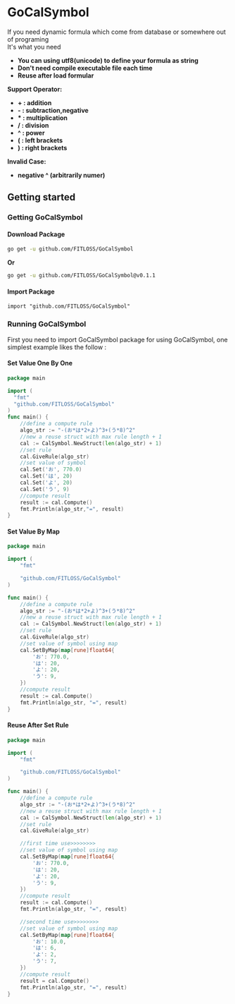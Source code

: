 # GoCalSymbol
If you need dynamic formula which come from database or somewhere out of programing   
It's what you need

* **You can using utf8(unicode) to define your formula as string**
* **Don't need compile executable file each time**
* **Reuse after load formular**

**Support Operator:** 
* **+ : addition**
* **- : subtraction,negative**
* **\* : multiplication**
* **/ : division**
* **^ : power** 
* **( : left brackets**
* **) : right brackets**

**Invalid Case:**
* **negative ^ (arbitrarily numer)** 

## Getting started
### Getting GoCalSymbol
#### Download Package
```sh
go get -u github.com/FITLOSS/GoCalSymbol
```
**Or**
```sh
go get -u github.com/FITLOSS/GoCalSymbol@v0.1.1
```
#### Import Package
```
import "github.com/FITLOSS/GoCalSymbol"
```
### Running GoCalSymbol

First you need to import GoCalSymbol package for using GoCalSymbol, one simplest example likes the follow :
#### Set Value One By One
```go
package main

import (
  "fmt"
  "github.com/FITLOSS/GoCalSymbol"
)
func main() {
	//define a compute rule
	algo_str := "-(お*は*2+よ)^3+(う*8)^2"
	//new a reuse struct with max rule length + 1
	cal := CalSymbol.NewStruct(len(algo_str) + 1)
	//set rule
	cal.GiveRule(algo_str)
	//set value of symbol
	cal.Set('お', 770.0)
	cal.Set('は', 20)
	cal.Set('よ', 20)
	cal.Set('う', 9)
	//compute result
	result := cal.Compute()
	fmt.Println(algo_str,"=", result)
}
```
#### Set Value By Map
```go
package main

import (
	"fmt"

	"github.com/FITLOSS/GoCalSymbol"
)

func main() {
	//define a compute rule
	algo_str := "-(お*は*2+よ)^3+(う*8)^2"
	//new a reuse struct with max rule length + 1
	cal := CalSymbol.NewStruct(len(algo_str) + 1)
	//set rule
	cal.GiveRule(algo_str)
	//set value of symbol using map
	cal.SetByMap(map[rune]float64{
		'お': 770.0,
		'は': 20,
		'よ': 20,
		'う': 9,
	})
	//compute result
	result := cal.Compute()
	fmt.Println(algo_str, "=", result)
}
```
#### Reuse After Set Rule
```go
package main

import (
	"fmt"

	"github.com/FITLOSS/GoCalSymbol"
)

func main() {
	//define a compute rule
	algo_str := "-(お*は*2+よ)^3+(う*8)^2"
	//new a reuse struct with max rule length + 1
	cal := CalSymbol.NewStruct(len(algo_str) + 1)
	//set rule
	cal.GiveRule(algo_str)

	//first time use>>>>>>>>
	//set value of symbol using map
	cal.SetByMap(map[rune]float64{
		'お': 770.0,
		'は': 20,
		'よ': 20,
		'う': 9,
	})
	//compute result
	result := cal.Compute()
	fmt.Println(algo_str, "=", result)

	//second time use>>>>>>>>
	//set value of symbol using map
	cal.SetByMap(map[rune]float64{
		'お': 10.0,
		'は': 6,
		'よ': 2,
		'う': 7,
	})
	//compute result
	result = cal.Compute()
	fmt.Println(algo_str, "=", result)
}
```
